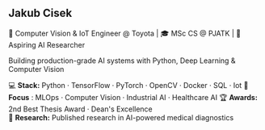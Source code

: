 ## Jakub Cisek 


🤖 Computer Vision & IoT Engineer @ Toyota | 🎓 MSc CS @ PJATK | 🧠 Aspiring AI Researcher

Building production-grade AI systems with Python, Deep Learning & Computer Vision

💻 **Stack:**  Python · TensorFlow · PyTorch · OpenCV · Docker · SQL · Iot
🎯 **Focus** : MLOps · Computer Vision · Industrial AI · Healthcare AI
🏆 **Awards:** 2nd Best Thesis Award · Dean's Excellence  
📄 **Research:** Published research in AI-powered medical diagnostics
